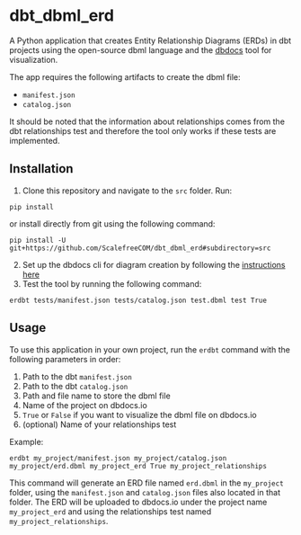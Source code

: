 # dbt_dbml_erd
A Python application that creates Entity Relationship Diagrams (ERDs) in dbt projects using the open-source dbml language and the [dbdocs](https://dbdocs.io/) tool for visualization.

The app requires the following artifacts to create the dbml file:
- `manifest.json`
- `catalog.json`

It should be noted that the information about relationships comes from the dbt relationships test and therefore the tool only works if these tests are implemented.

## Installation

1. Clone this repository and navigate to the `src` folder. Run:

```
pip install
```

or install directly from git using the following command:

```
pip install -U git+https://github.com/ScalefreeCOM/dbt_dbml_erd#subdirectory=src
```

2. Set up the dbdocs cli for diagram creation by following the [instructions here](https://dbdocs.io/docs)
3. Test the tool by running the following command:

```
erdbt tests/manifest.json tests/catalog.json test.dbml test True
```

## Usage

To use this application in your own project, run the `erdbt` command with the following parameters in order:

1. Path to the dbt `manifest.json`
2. Path to the dbt `catalog.json`
3. Path and file name to store the dbml file
4. Name of the project on dbdocs.io
5. `True` or `False` if you want to visualize the dbml file on dbdocs.io
6. (optional) Name of your relationships test

Example:

```
erdbt my_project/manifest.json my_project/catalog.json my_project/erd.dbml my_project_erd True my_project_relationships
```

This command will generate an ERD file named `erd.dbml` in the `my_project` folder, using the `manifest.json` and `catalog.json` files also located in that folder. The ERD will be uploaded to dbdocs.io under the project name `my_project_erd` and using the relationships test named `my_project_relationships`.